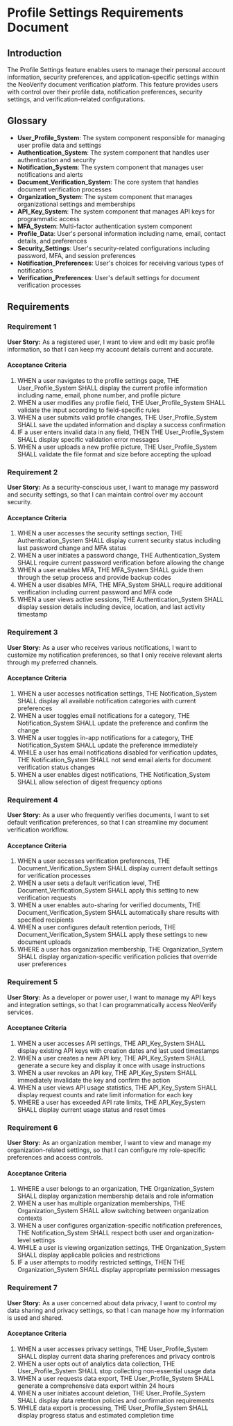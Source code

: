 # Profile Settings Requirements Document

## Introduction

The Profile Settings feature enables users to manage their personal account information, security preferences, and application-specific settings within the NeoVerify document verification platform. This feature provides users with control over their profile data, notification preferences, security settings, and verification-related configurations.

## Glossary

- **User_Profile_System**: The system component responsible for managing user profile data and settings
- **Authentication_System**: The system component that handles user authentication and security
- **Notification_System**: The system component that manages user notifications and alerts
- **Document_Verification_System**: The core system that handles document verification processes
- **Organization_System**: The system component that manages organizational settings and memberships
- **API_Key_System**: The system component that manages API keys for programmatic access
- **MFA_System**: Multi-factor authentication system component
- **Profile_Data**: User's personal information including name, email, contact details, and preferences
- **Security_Settings**: User's security-related configurations including password, MFA, and session preferences
- **Notification_Preferences**: User's choices for receiving various types of notifications
- **Verification_Preferences**: User's default settings for document verification processes

## Requirements

### Requirement 1

**User Story:** As a registered user, I want to view and edit my basic profile information, so that I can keep my account details current and accurate.

#### Acceptance Criteria

1. WHEN a user navigates to the profile settings page, THE User_Profile_System SHALL display the current profile information including name, email, phone number, and profile picture
2. WHEN a user modifies any profile field, THE User_Profile_System SHALL validate the input according to field-specific rules
3. WHEN a user submits valid profile changes, THE User_Profile_System SHALL save the updated information and display a success confirmation
4. IF a user enters invalid data in any field, THEN THE User_Profile_System SHALL display specific validation error messages
5. WHEN a user uploads a new profile picture, THE User_Profile_System SHALL validate the file format and size before accepting the upload

### Requirement 2

**User Story:** As a security-conscious user, I want to manage my password and security settings, so that I can maintain control over my account security.

#### Acceptance Criteria

1. WHEN a user accesses the security settings section, THE Authentication_System SHALL display current security status including last password change and MFA status
2. WHEN a user initiates a password change, THE Authentication_System SHALL require current password verification before allowing the change
3. WHEN a user enables MFA, THE MFA_System SHALL guide them through the setup process and provide backup codes
4. WHEN a user disables MFA, THE MFA_System SHALL require additional verification including current password and MFA code
5. WHEN a user views active sessions, THE Authentication_System SHALL display session details including device, location, and last activity timestamp

### Requirement 3

**User Story:** As a user who receives various notifications, I want to customize my notification preferences, so that I only receive relevant alerts through my preferred channels.

#### Acceptance Criteria

1. WHEN a user accesses notification settings, THE Notification_System SHALL display all available notification categories with current preferences
2. WHEN a user toggles email notifications for a category, THE Notification_System SHALL update the preference and confirm the change
3. WHEN a user toggles in-app notifications for a category, THE Notification_System SHALL update the preference immediately
4. WHILE a user has email notifications disabled for verification updates, THE Notification_System SHALL not send email alerts for document verification status changes
5. WHEN a user enables digest notifications, THE Notification_System SHALL allow selection of digest frequency options

### Requirement 4

**User Story:** As a user who frequently verifies documents, I want to set default verification preferences, so that I can streamline my document verification workflow.

#### Acceptance Criteria

1. WHEN a user accesses verification preferences, THE Document_Verification_System SHALL display current default settings for verification processes
2. WHEN a user sets a default verification level, THE Document_Verification_System SHALL apply this setting to new verification requests
3. WHEN a user enables auto-sharing for verified documents, THE Document_Verification_System SHALL automatically share results with specified recipients
4. WHEN a user configures default retention periods, THE Document_Verification_System SHALL apply these settings to new document uploads
5. WHERE a user has organization membership, THE Organization_System SHALL display organization-specific verification policies that override user preferences

### Requirement 5

**User Story:** As a developer or power user, I want to manage my API keys and integration settings, so that I can programmatically access NeoVerify services.

#### Acceptance Criteria

1. WHEN a user accesses API settings, THE API_Key_System SHALL display existing API keys with creation dates and last used timestamps
2. WHEN a user creates a new API key, THE API_Key_System SHALL generate a secure key and display it once with usage instructions
3. WHEN a user revokes an API key, THE API_Key_System SHALL immediately invalidate the key and confirm the action
4. WHEN a user views API usage statistics, THE API_Key_System SHALL display request counts and rate limit information for each key
5. WHERE a user has exceeded API rate limits, THE API_Key_System SHALL display current usage status and reset times

### Requirement 6

**User Story:** As an organization member, I want to view and manage my organization-related settings, so that I can configure my role-specific preferences and access controls.

#### Acceptance Criteria

1. WHERE a user belongs to an organization, THE Organization_System SHALL display organization membership details and role information
2. WHEN a user has multiple organization memberships, THE Organization_System SHALL allow switching between organization contexts
3. WHEN a user configures organization-specific notification preferences, THE Notification_System SHALL respect both user and organization-level settings
4. WHILE a user is viewing organization settings, THE Organization_System SHALL display applicable policies and restrictions
5. IF a user attempts to modify restricted settings, THEN THE Organization_System SHALL display appropriate permission messages

### Requirement 7

**User Story:** As a user concerned about data privacy, I want to control my data sharing and privacy settings, so that I can manage how my information is used and shared.

#### Acceptance Criteria

1. WHEN a user accesses privacy settings, THE User_Profile_System SHALL display current data sharing preferences and privacy controls
2. WHEN a user opts out of analytics data collection, THE User_Profile_System SHALL stop collecting non-essential usage data
3. WHEN a user requests data export, THE User_Profile_System SHALL generate a comprehensive data export within 24 hours
4. WHEN a user initiates account deletion, THE User_Profile_System SHALL display data retention policies and confirmation requirements
5. WHILE data export is processing, THE User_Profile_System SHALL display progress status and estimated completion time